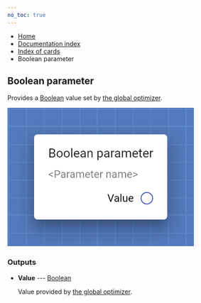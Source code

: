 ```yaml
---
no_toc: true
---
```


<ul class="breadcrumb">
    <li><a href="">Home</a></li>
    <li><a href="documentation">Documentation index</a></li>
    <li><a href="cards/">Index of cards</a></li>
    <li>Boolean parameter</li>
</ul>

## Boolean parameter

Provides a [Boolean](types/Boolean) value set by [the global optimizer](documentation/work_screen#fine-tune-parameters-automatically).

!["Boolean parameter" card](assets/img/cards/parameterBoolean.png)




### Outputs


* **Value** --- [Boolean](types/Boolean)

  Value provided by [the global optimizer](documentation/work_screen#fine-tune-parameters-automatically).




